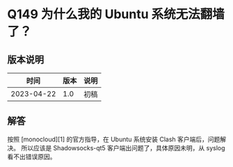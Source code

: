# Q149 为什么我的 Ubuntu 系统无法翻墙了？

## 版本说明

| 时间 | 版本 | 说明 |
| ---- | ---- | ---- |
| 2023-04-22 | 1.0 | 初稿 |

## 解答

按照 [monocloud][1] 的官方指导，在 Ubuntu 系统安装 Clash 客户端后，问题解决。
所以应该是 Shadowsocks-qt5 客户端出问题了，具体原因未明，从 syslog 看不出错误原因。
